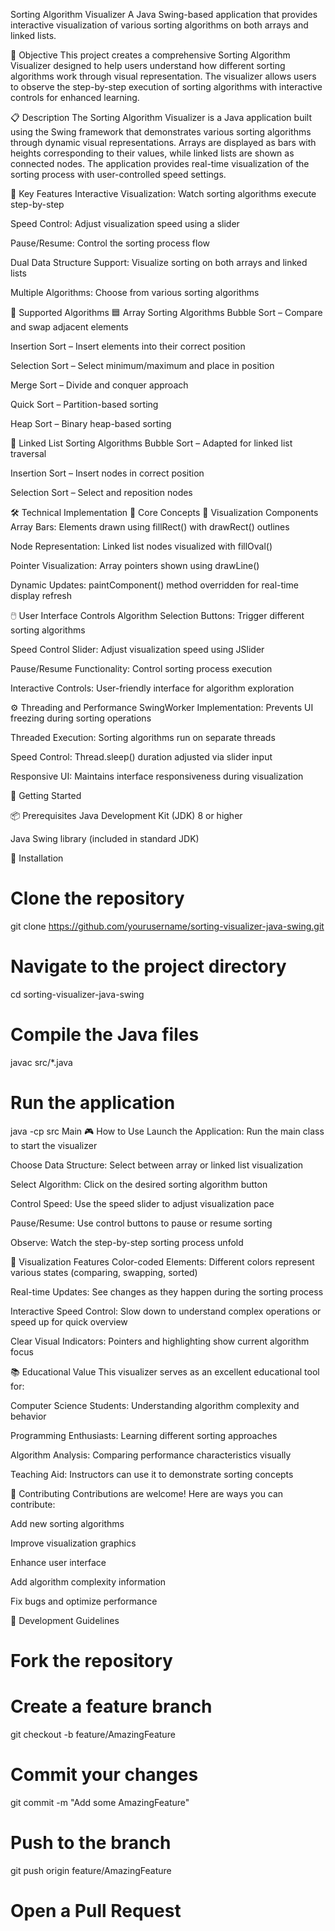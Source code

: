 Sorting Algorithm Visualizer
A Java Swing-based application that provides interactive visualization of various sorting algorithms on both arrays and linked lists.

🎯 Objective
This project creates a comprehensive Sorting Algorithm Visualizer designed to help users understand how different sorting algorithms work through visual representation. The visualizer allows users to observe the step-by-step execution of sorting algorithms with interactive controls for enhanced learning.

📋 Description
The Sorting Algorithm Visualizer is a Java application built using the Swing framework that demonstrates various sorting algorithms through dynamic visual representations. Arrays are displayed as bars with heights corresponding to their values, while linked lists are shown as connected nodes. The application provides real-time visualization of the sorting process with user-controlled speed settings.

🔑 Key Features
Interactive Visualization: Watch sorting algorithms execute step-by-step

Speed Control: Adjust visualization speed using a slider

Pause/Resume: Control the sorting process flow

Dual Data Structure Support: Visualize sorting on both arrays and linked lists

Multiple Algorithms: Choose from various sorting algorithms

🔧 Supported Algorithms
🟦 Array Sorting Algorithms
Bubble Sort – Compare and swap adjacent elements

Insertion Sort – Insert elements into their correct position

Selection Sort – Select minimum/maximum and place in position

Merge Sort – Divide and conquer approach

Quick Sort – Partition-based sorting

Heap Sort – Binary heap-based sorting

🔗 Linked List Sorting Algorithms
Bubble Sort – Adapted for linked list traversal

Insertion Sort – Insert nodes in correct position

Selection Sort – Select and reposition nodes

🛠️ Technical Implementation
🧠 Core Concepts
🎨 Visualization Components
Array Bars: Elements drawn using fillRect() with drawRect() outlines

Node Representation: Linked list nodes visualized with fillOval()

Pointer Visualization: Array pointers shown using drawLine()

Dynamic Updates: paintComponent() method overridden for real-time display refresh

🖱️ User Interface Controls
Algorithm Selection Buttons: Trigger different sorting algorithms

Speed Control Slider: Adjust visualization speed using JSlider

Pause/Resume Functionality: Control sorting process execution

Interactive Controls: User-friendly interface for algorithm exploration

⚙️ Threading and Performance
SwingWorker Implementation: Prevents UI freezing during sorting operations

Threaded Execution: Sorting algorithms run on separate threads

Speed Control: Thread.sleep() duration adjusted via slider input

Responsive UI: Maintains interface responsiveness during visualization

🚀 Getting Started

📦 Prerequisites
Java Development Kit (JDK) 8 or higher

Java Swing library (included in standard JDK)

🧰 Installation

# Clone the repository
git clone https://github.com/yourusername/sorting-visualizer-java-swing.git

# Navigate to the project directory
cd sorting-visualizer-java-swing

# Compile the Java files
javac src/*.java

# Run the application
java -cp src Main
🎮 How to Use
Launch the Application: Run the main class to start the visualizer

Choose Data Structure: Select between array or linked list visualization

Select Algorithm: Click on the desired sorting algorithm button

Control Speed: Use the speed slider to adjust visualization pace

Pause/Resume: Use control buttons to pause or resume sorting

Observe: Watch the step-by-step sorting process unfold

🎨 Visualization Features
Color-coded Elements: Different colors represent various states (comparing, swapping, sorted)

Real-time Updates: See changes as they happen during the sorting process

Interactive Speed Control: Slow down to understand complex operations or speed up for quick overview

Clear Visual Indicators: Pointers and highlighting show current algorithm focus

📚 Educational Value
This visualizer serves as an excellent educational tool for:

Computer Science Students: Understanding algorithm complexity and behavior

Programming Enthusiasts: Learning different sorting approaches

Algorithm Analysis: Comparing performance characteristics visually

Teaching Aid: Instructors can use it to demonstrate sorting concepts

🤝 Contributing
Contributions are welcome! Here are ways you can contribute:

Add new sorting algorithms

Improve visualization graphics

Enhance user interface

Add algorithm complexity information

Fix bugs and optimize performance

📌 Development Guidelines

# Fork the repository

# Create a feature branch
git checkout -b feature/AmazingFeature

# Commit your changes
git commit -m "Add some AmazingFeature"

# Push to the branch
git push origin feature/AmazingFeature

# Open a Pull Request
